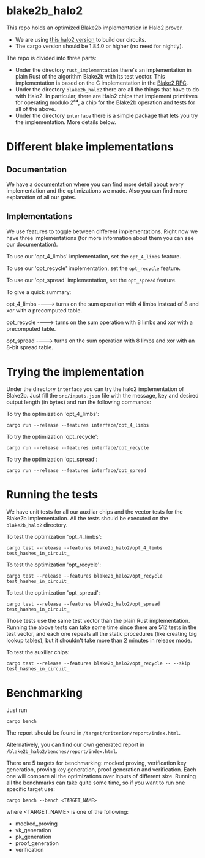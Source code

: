 # blake2b_halo2
This repo holds an optimized Blake2b implementation in Halo2 prover.

* We are using [this halo2 version](https://github.com/input-output-hk/halo2) to build our circuits.
* The cargo version should be 1.84.0 or higher (no need for nightly).

The repo is divided into three parts:
* Under the directory ```rust_implementation``` there's an implementation in plain Rust of the algorithm Blake2b with its test vector. This implementation is based on the C implementation in the [Blake2 RFC](https://datatracker.ietf.org/doc/html/rfc7693.html).
* Under the directory ```blake2b_halo2``` there are all the things that have to do with Halo2. In particular, there are Halo2 chips that implement primitives for operating modulo 2⁶⁴, a chip for the Blake2b operation and tests for all of the above.
* Under the directory ```interface``` there is a simple package that lets you try the implementation. More details below.

# Different blake implementations

## Documentation

We have a [documentation](https://hackmd.io/@BjOWve_hTxGZidE1ii0HJg/HkVu20JFkx) where you can find more detail about 
every implementation and the optimizations we made. Also you can find more explanation of all our gates.

## Implementations

We use features to toggle between different implementations. Right now we have three implementations (for more information about them you can see our documentation).

To use our 'opt_4_limbs' implementation, set the `opt_4_limbs` feature.

To use our 'opt_recycle' implementation, set the `opt_recycle` feature.

To use our 'opt_spread' implementation, set the `opt_spread` feature.


To give a quick summary:

opt_4_limbs ----> turns on the sum operation with 4 limbs instead of 8 and xor with a precomputed table.

opt_recycle ----> turns on the sum operation with 8 limbs and xor with a precomputed table.

opt_spread  ----> turns on the sum operation with 8 limbs and xor with an 8-bit spread table.

# Trying the implementation
Under the directory ```interface``` you can try the halo2 implementation of Blake2b.
Just fill the ```src/inputs.json``` file with the message, key and desired output length (in bytes) and run the following commands:

To try the optimization 'opt_4_limbs': 

```cargo run --release --features interface/opt_4_limbs```

To try the optimization 'opt_recycle':

```cargo run --release --features interface/opt_recycle```

To try the optimization 'opt_spread':

```cargo run --release --features interface/opt_spread```


# Running the tests

We have unit tests for all our auxiliar chips and the vector tests for the Blake2b implementation. All the tests should be executed on the ```blake2b_halo2``` directory.

To test the optimization 'opt_4_limbs':

```cargo test --release --features blake2b_halo2/opt_4_limbs test_hashes_in_circuit_```

To test the optimization 'opt_recycle':

```cargo test --release --features blake2b_halo2/opt_recycle test_hashes_in_circuit_```

To test the optimization 'opt_spread':

```cargo test --release --features blake2b_halo2/opt_spread test_hashes_in_circuit_```


Those tests use the same test vector than the plain Rust implementation. Running the above tests can take some time since there are 512 tests in the test vector, and each one repeats all the static procedures (like creating big lookup tables), but it shouldn't take more than 2 minutes in release mode.

To test the auxiliar chips:

```cargo test --release --features blake2b_halo2/opt_recycle -- --skip test_hashes_in_circuit_```

# Benchmarking
Just run

```cargo bench```

The report should be found in ```/target/criterion/report/index.html```. 

Alternatively, you can find our own generated report in ```/blake2b_halo2/benches/report/index.html```. 

There are 5 targets for benchmarking: mocked proving, verification key generation, proving key generation, proof generation and verification. Each one will compare all the optimizations over inputs of different size. Running all the benchmarks can take quite some time, so if you want to run one specific target use:

```cargo bench --bench <TARGET_NAME>```

where <TARGET_NAME> is one of the following:
* mocked_proving
* vk_generation
* pk_generation
* proof_generation
* verification